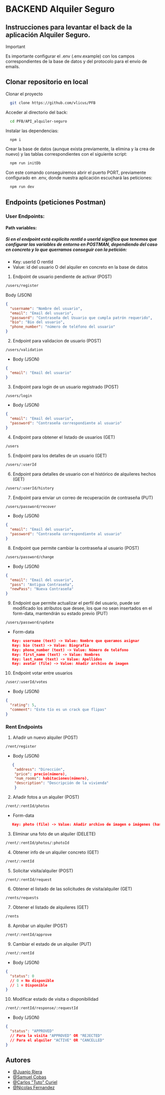 # BACKEND Alquiler Seguro

## Instrucciones para levantar el back de la aplicación Alquiler Seguro.

> [!IMPORTANT]
> Es importante configurar el .env (.env.example) con los campos correspondientes de la base de datos y del protocolo para el envío de emails.

## Clonar repositorio en local

Clonar el proyecto

```bash
  git clone https://github.com/vlicus/PFB
```

Acceder al directorio del back:

```bash
  cd PFB/API_alquiler-seguro
```

Instalar las dependencias:

```bash
  npm i
```

Crear la base de datos (aunque exista previamente, la elimina y la crea de nuevo) y las tablas correspondientes con el siguiente script:

```bash
  npm run initDb
```

Con este comando conseguiremos abrir el puerto PORT, previamente configurado en .env, donde nuestra aplicación escuchará las peticiones:

```bash
  npm run dev
```

## Endpoints (peticiones Postman)

### User Endpoints:

#### Path variables:

##### Si en el endpoint extá explícito rentId o userId significa que tenemos que configurar las variables de entorno en POSTMAN, dependiendo del caso en concreto y lo que querramos conseguir con la petición:

- Key: userId O rentId
- Value: id del usuario O del alquiler en concreto en la base de datos

1. Endpoint de usuario pendiente de activar (POST)

```bash
/users/register
```

Body (JSON)

```json
{
  "username": "Nombre del usuario",
  "email": "Email del usuario",
  "password": "Contraseña del Usuario que cumpla patrón requerido",
  "bio": "Bio del usuario",
  "phone_number": "número de teléfono del usuario"
}
```

2. Endpoint para validacion de usuario (POST)

```bash
/users/validation
```

- Body (JSON)

```json
{
  "email": "Email del usuario"
}
```

3. Endpoint para login de un usuario registrado (POST)

```bash
/users/login
```

- Body (JSON)

```json
{
  "email": "Email del usuario",
  "password": "Contraseña correspondiente al usuario"
}
```

4. Endpoint para obtener el listado de usuarios (GET)

```bash
/users
```

5. Endpoint para los detalles de un usuario (GET)

```bash
/users/:userId
```

6. Endpoint para detalles de usuario con el histórico de alquileres hechos (GET)

```bash
/users/:userId/history
```

7. Endpoint para enviar un correo de recuperación de contraseña (PUT)

```bash
/users/password/recover
```

- Body (JSON)

```json
{
  "email": "Email del usuario",
  "password": "Contraseña correspondiente al usuario"
}
```

8. Endpoint que permite cambiar la contraseña al usuario (POST)

```bash
/users/password/change
```

- Body (JSON)

```json
{
  "email": "Email del usuario",
  "pass": "Antigua Contraseña",
  "newPass": "Nueva Contraseña"
}
```

9. Endpoint que permite actualizar el perfil del usuario, puede ser modificado los atributos que desee, los que no sean insertados en el form-data, mantendrán su estado previo (PUT)

```bash
/users/password/update
```

- Form-data

```json
   Key: username (text) -> Value: Nombre que queramos asignar
   Key: bio (text) -> Value: Biografía
   Key: phone_number (text) -> Value: Número de teléfono
   Key: first_name (text) -> Value: Nombres
   Key: last_name (text) -> Value: Apellidos
   Key: avatar (file) -> Value: Añadir archivo de imagen
```

10. Endpoint votar entre usuarios

```bash
/user/:userId/votes
```

- Body (JSON)

```json
{
  "rating": 5,
  "comment": "Este tío es un crack que flipas"
}
```

### Rent Endpoints

1. Añadir un nuevo alquiler (POST)

```bash
/rent/register
```

- Body (JSON)

```json
   {
    "address": "Dirección",
    "price": precio(número),
    "num_rooms": habitaciones(número),
    "description": "Descripción de la vivienda"
    }
```

2. Añadir fotos a un alquiler (POST)

```bash
/rent/:rentId/photos
```

- Form-data

```json
   Key: photo (file) -> Value: Añadir archivo de imagen o imágenes (hasta 20)
```

3. Eliminar una foto de un alquiler (DELETE)

```bash
/rent/:rentId/photos/:photoId
```

4. Obtener info de un alquiler concreto (GET)

```bash
/rent/:rentId
```

5. Solicitar visita/alquiler (POST)

```bash
/rent/:rentId/request
```

6. Obtener el listado de las solicitudes de visita/alquiler (GET)

```bash
/rents/requests
```

7. Obtener el listado de alquileres (GET)

```bash
/rents
```

8. Aprobar un alquiler (POST)

```bash
/rent/:rentId/approve
```

9. Cambiar el estado de un alquiler (PUT)

```bash
/rent/:rentId
```

- Body (JSON)

```json
{
  "status": 0
  // 0 = No disponible
  // 1 = Disponible
}
```

10. Modificar estado de visita o disponibilidad

```bash
/rent/:rentId/response/:requestId
```

- Body (JSON)

```json
{
  "status": "APPROVED"
  // Para la visita "APPROVED" OR "REJECTED"
  // Para el alquiler "ACTIVE" OR "CANCELLED"
}
```

## Autores

- [@Juanjo Riera](https://github.com/JuanjoRiera)
- [@Samuel Cobas](https://github.com/vlicus)
- [@Carlos "Tuto" Curiel ](https://github.com/AuthorGG)
- [@Nicolas Fernandez](https://github.com/nicofernandezdl7)
